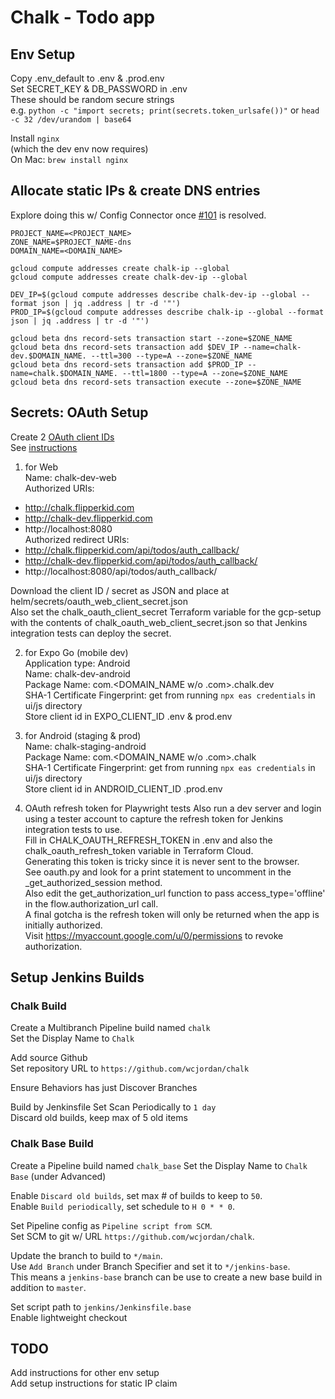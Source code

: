 # Chalk - Todo app

## Env Setup
Copy .env_default to .env & .prod.env  
Set SECRET_KEY & DB_PASSWORD in .env  
  These should be random secure strings  
  e.g. `python -c "import secrets; print(secrets.token_urlsafe())"`
  or `head -c 32 /dev/urandom | base64`
  
Install `nginx`  
(which the dev env now requires)  
On Mac: `brew install nginx`

## Allocate static IPs & create DNS entries
Explore doing this w/ Config Connector once [#101](https://github.com/GoogleCloudPlatform/k8s-config-connector/issues/101) is resolved.

```
PROJECT_NAME=<PROJECT_NAME>
ZONE_NAME=$PROJECT_NAME-dns
DOMAIN_NAME=<DOMAIN_NAME>

gcloud compute addresses create chalk-ip --global
gcloud compute addresses create chalk-dev-ip --global

DEV_IP=$(gcloud compute addresses describe chalk-dev-ip --global --format json | jq .address | tr -d '"')
PROD_IP=$(gcloud compute addresses describe chalk-ip --global --format json | jq .address | tr -d '"')

gcloud beta dns record-sets transaction start --zone=$ZONE_NAME
gcloud beta dns record-sets transaction add $DEV_IP --name=chalk-dev.$DOMAIN_NAME. --ttl=300 --type=A --zone=$ZONE_NAME
gcloud beta dns record-sets transaction add $PROD_IP --name=chalk.$DOMAIN_NAME. --ttl=1800 --type=A --zone=$ZONE_NAME
gcloud beta dns record-sets transaction execute --zone=$ZONE_NAME

```

## Secrets: OAuth Setup
Create 2 [OAuth client IDs](https://console.cloud.google.com/apis/credentials)  
See [instructions](https://docs.expo.dev/guides/authentication/#google)  

1) for Web  
Name: chalk-dev-web  
Authorized URIs:  
- http://chalk.flipperkid.com  
- http://chalk-dev.flipperkid.com  
- http://localhost:8080  
Authorized redirect URIs:   
- http://chalk.flipperkid.com/api/todos/auth_callback/  
- http://chalk-dev.flipperkid.com/api/todos/auth_callback/  
- http://localhost:8080/api/todos/auth_callback/  

Download the client ID / secret as JSON and place at helm/secrets/oauth_web_client_secret.json  
Also set the chalk_oauth_client_secret Terraform variable for the gcp-setup with the contents of chalk_oauth_web_client_secret.json so that Jenkins integration tests can deploy the secret.  

2) for Expo Go (mobile dev)  
Application type: Android  
Name: chalk-dev-android  
Package Name: com.<DOMAIN_NAME w/o .com>.chalk.dev  
SHA-1 Certificate Fingerprint: get from running `npx eas credentials` in ui/js directory  
Store client id in EXPO_CLIENT_ID .env & prod.env  

3) for Android (staging & prod)  
Name: chalk-staging-android  
Package Name: com.<DOMAIN_NAME w/o .com>.chalk  
SHA-1 Certificate Fingerprint: get from running `npx eas credentials` in ui/js directory  
Store client id in ANDROID_CLIENT_ID .prod.env

4) OAuth refresh token for Playwright tests
Also run a dev server and login using a tester account to capture the refresh token for Jenkins integration tests to use.  
Fill in CHALK_OAUTH_REFRESH_TOKEN in .env and also the chalk_oauth_refresh_token variable in Terraform Cloud.  
Generating this token is tricky since it is never sent to the browser.  
See oauth.py and look for a print statement to uncomment in the \_get_authorized_session method.  
Also edit the get_authorization_url function to pass access_type='offline' in the flow.authorization_url call.  
A final gotcha is the refresh token will only be returned when the app is initially authorized.  
Visit https://myaccount.google.com/u/0/permissions to revoke authorization.  

## Setup Jenkins Builds
### Chalk Build
Create a Multibranch Pipeline build named `chalk`  
Set the Display Name to `Chalk`

Add source Github  
Set repository URL to `https://github.com/wcjordan/chalk`  

Ensure Behaviors has just Discover Branches  

Build by Jenkinsfile
Set Scan Periodically to `1 day`  
Discard old builds, keep max of 5 old items  

### Chalk Base Build
Create a Pipeline build named `chalk_base`
Set the Display Name to `Chalk Base` (under Advanced)

Enable `Discard old builds`, set max # of builds to keep to `50`.  
Enable `Build periodically`, set schedule to `H 0 * * 0`.  

Set Pipeline config as `Pipeline script from SCM`.  
Set SCM to git w/ URL `https://github.com/wcjordan/chalk`.  

Update the branch to build to `*/main`.  
Use `Add Branch` under Branch Specifier and set it to `*/jenkins-base`.  
This means a `jenkins-base` branch can be use to create a new base build in addition to `master`.  

Set script path to `jenkins/Jenkinsfile.base`  
Enable lightweight checkout  

## TODO
Add instructions for other env setup  
Add setup instructions for static IP claim  
